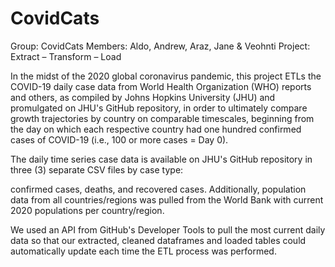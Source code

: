 # CovidCats

Group: CovidCats
Members: Aldo, Andrew, Araz, Jane & Veohnti
Project: Extract – Transform – Load

In the midst of the 2020 global coronavirus pandemic, this project ETLs the COVID-19 daily case data from World Health Organization (WHO) reports and others, as compiled by Johns Hopkins University (JHU) and promulgated on JHU's GitHub repository, in order to ultimately compare growth trajectories by country on comparable timescales, beginning from the day on which each respective country had one hundred confirmed cases of COVID-19 (i.e., 100 or more cases = Day 0).

The daily time series case data is available on JHU's GitHub repository in three (3) separate CSV files by case type:

confirmed cases,
deaths, and
recovered cases.
Additionally, population data from all countries/regions was pulled from the World Bank with current 2020 populations per country/region.

We used an API from GitHub's Developer Tools to pull the most current daily data so that our extracted, cleaned dataframes and loaded tables could automatically update each time the ETL process was performed.
